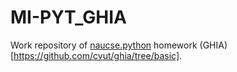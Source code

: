 # MI-PYT_GHIA
Work repository of [naucse.python](https://naucse.python.cz/2019/mipyt-zima/) homework (GHIA)[https://github.com/cvut/ghia/tree/basic].
